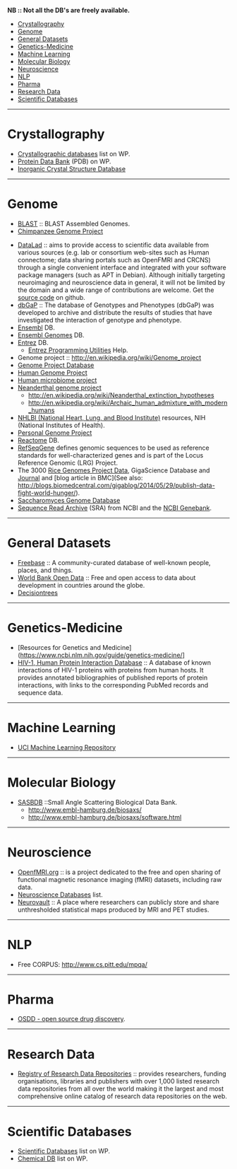 **NB :: Not all the DB's are freely available.**

+ [Crystallography](#crystallography)
+ [Genome](#genome)
+ [General Datasets](#general-datasets)
+ [Genetics-Medicine](#genetics-medicine)
+ [Machine Learning](#machine-learning)
+ [Molecular Biology](#molecular-biology)
+ [Neuroscience](#neuroscience)
+ [NLP](#nlp)
+ [Pharma](#Pharma)
+ [Research Data](#research-data)
+ [Scientific Databases](#scientific-databases)

----

# Crystallography
* [Crystallographic databases](http://en.wikipedia.org/wiki/Category:Crystallographic_databases) list on WP.
* [Protein Data Bank](http://en.wikipedia.org/wiki/Protein_Data_Bank) (PDB) on WP.
* [Inorganic Crystal Structure Database](http://en.wikipedia.org/wiki/Inorganic_Crystal_Structure_Database) 

----

# Genome
+ [BLAST](http://blast.ncbi.nlm.nih.gov/Blast.cgi) :: BLAST Assembled Genomes.
+ [Chimpanzee Genome Project](http://en.wikipedia.org/wiki/Chimpanzee_Genome_Project)
* [DataLad](http://datalad.org) :: aims to provide access to scientific data available from various sources (e.g. lab or consortium web-sites such as Human connectome; data sharing portals such as OpenFMRI and CRCNS) through a single convenient interface and integrated with your software package managers (such as APT in Debian). Although initially targeting neuroimaging and neuroscience data in general, it will not be limited by the domain and a wide range of contributions are welcome. Get the [source code](https://github.com/datalad) on github.
* [dbGaP](https://www.ncbi.nlm.nih.gov/gap/) :: The database of Genotypes and Phenotypes (dbGaP) was developed to archive and distribute the results of studies that have investigated the interaction of genotype and phenotype.
* [Ensembl](http://en.wikipedia.org/wiki/Ensembl) DB.  
* [Ensembl Genomes](http://en.wikipedia.org/wiki/Ensembl_Genomes) DB.
* [Entrez](http://en.wikipedia.org/wiki/Entrez) DB.
   * [Entrez Programming Utilities](https://www.ncbi.nlm.nih.gov/books/NBK25500/) Help. 
* Genome project :: http://en.wikipedia.org/wiki/Genome_project
* [Genome Project Database](http://www.ncbi.nlm.nih.gov/entrez/query.fcgi?DB=genomeprj)
* [Human Genome Project](http://en.wikipedia.org/wiki/Human_genome_project)
* [Human microbiome project](http://en.wikipedia.org/wiki/Human_microbiome_project)
* [Neanderthal genome project](http://en.wikipedia.org/wiki/Neanderthal_genome_project)
   - http://en.wikipedia.org/wiki/Neanderthal_extinction_hypotheses
   - http://en.wikipedia.org/wiki/Archaic_human_admixture_with_modern_humans   
* [NHLBI (National Heart, Lung, and Blood Institute)](http://www.nhlbi.nih.gov/research/resources/index.htm) resources, NIH (National Institutes of Health).
* [Personal Genome Project](http://en.wikipedia.org/wiki/Personal_Genome_Project)
* [Reactome](https://secure.wikimedia.org/wikipedia/en/wiki/Reactome) DB.
* [RefSeqGene](https://www.ncbi.nlm.nih.gov/refseq/rsg/) defines genomic sequences to be used as reference standards for well-characterized genes and is part of the Locus Reference Genomic (LRG) Project.
* The 3000 [Rice Genomes Project Data](http://dx.doi.org/10.5524/200001), GigaScience Database and [Journal](http://www.gigasciencejournal.com/content/3/1/8) and [blog article in BMC](See also: http://blogs.biomedcentral.com/gigablog/2014/05/29/publish-data-fight-world-hunger/).
* [Saccharomyces Genome Database](https://secure.wikimedia.org/wikipedia/en/wiki/Saccharomyces_Genome_Database)
* [Sequence Read Archive](http://www.ncbi.nlm.nih.gov/sra) (SRA) from NCBI and the [NCBI Genebank](https://www.ncbi.nlm.nih.gov/genbank/).

----

# General Datasets
+ [Freebase](http://www.freebase.com) :: A community-curated database of well-known people, places, and things.
+ [World Bank Open Data](http://data.worldbank.org) :: Free and open access to data about development in countries around the globe.
+ [Decisiontrees](http://www.cs.carleton.edu/faculty/dmusican/cs321s10/decisiontree.html)

----

# Genetics-Medicine
* [Resources for Genetics and Medicine](https://www.ncbi.nlm.nih.gov/guide/genetics-medicine/]
* [HIV-1, Human Protein Interaction Database](http://www.ncbi.nlm.nih.gov/genome/viruses/retroviruses/hiv-1/interactions/) :: A database of known interactions of HIV-1 proteins with proteins from human hosts. It provides annotated bibliographies of published reports of protein interactions, with links to the corresponding PubMed records and sequence data.

----

# Machine Learning
+ [UCI Machine Learning Repository](http://archive.ics.uci.edu/ml/)

----

# Molecular Biology
+ [SASBDB](http://www.sasbdb.org/) ::Small Angle Scattering Biological Data Bank.
   + http://www.embl-hamburg.de/biosaxs/
   + http://www.embl-hamburg.de/biosaxs/software.html

----

# Neuroscience
* [OpenfMRI.org](https://openfmri.org) :: is a project dedicated to the free and open sharing of functional magnetic resonance imaging (fMRI) datasets, including raw data.
* [Neuroscience Databases](http://en.wikipedia.org/wiki/List_of_neuroscience_databases) list.
* [Neurovault](http://neurovault.org/) :: A place where researchers can publicly store and share unthresholded statistical maps produced by MRI and PET studies.

----

# NLP
+ Free CORPUS: http://www.cs.pitt.edu/mpqa/

----

# Pharma
* [OSDD - open source drug discovery](http://www.osdd.org/).

----

# Research Data
* [Registry of Research Data Repositories](http://www.re3data.org/) :: provides researchers, funding organisations, libraries and publishers with over 1,000 listed research data repositories from all over the world making it the largest and most comprehensive online catalog of research data repositories on the web.

----

# Scientific Databases
* [Scientific Databases](http://en.wikipedia.org/wiki/Category:Scientific_databases) list on WP.
* [Chemical DB](http://en.wikipedia.org/wiki/Category:Chemical_databases) list on WP.

